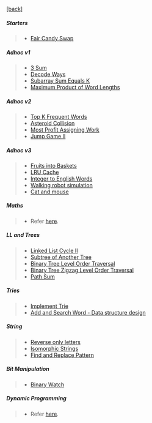 [[back]](https://github.com/anicksaha/leetcode/blob/master/index.md)

##### Starters
> - [Fair Candy Swap](https://leetcode.com/problems/fair-candy-swap/description/)

##### Adhoc v1
> - [3 Sum](https://leetcode.com/problems/3sum/)
> - [Decode Ways](https://leetcode.com/problems/decode-ways/description/)
> - [Subarray Sum Equals K](https://leetcode.com/problems/subarray-sum-equals-k/description/)
> - [Maximum Product of Word Lengths](https://leetcode.com/problems/maximum-product-of-word-lengths/description/)

##### Adhoc v2
> - [Top K Frequent Words](https://leetcode.com/problems/top-k-frequent-words/description/)
> - [Asteroid Collision](https://leetcode.com/problems/asteroid-collision/description/)
> - [Most Profit Assigning Work](https://leetcode.com/problems/most-profit-assigning-work/description/)
> - [Jump Game II](https://leetcode.com/problems/jump-game-ii/description/)

##### Adhoc v3
> - [Fruits into Baskets](https://leetcode.com/problems/fruit-into-baskets/)
> - [LRU Cache](https://leetcode.com/problems/lru-cache/description/)
> - [Integer to English Words](https://leetcode.com/problems/integer-to-english-words/description/)
> - [Walking robot simulation](https://leetcode.com/problems/walking-robot-simulation/description/)
> - [Cat and mouse](https://leetcode.com/problems/cat-and-mouse/description/) 

##### Maths
> - Refer [here](https://github.com/anicksaha/leetcode/blob/master/resources/_md-files/maths.md).

##### LL and Trees
> - [Linked List Cycle II](https://leetcode.com/problems/linked-list-cycle-ii/description/)
> - [Subtree of Another Tree](https://leetcode.com/problems/subtree-of-another-tree/description/)
> - [Binary Tree Level Order Traversal](https://leetcode.com/problems/binary-tree-level-order-traversal/description/)
> - [Binary Tree Zigzag Level Order Traversal](https://leetcode.com/problems/binary-tree-zigzag-level-order-traversal/description/)
> - [Path Sum](https://leetcode.com/problems/path-sum-ii/description/)

##### Tries
> - [Implement Trie](https://leetcode.com/problems/implement-trie-prefix-tree/description/)
> - [ Add and Search Word - Data structure design](https://leetcode.com/problems/add-and-search-word-data-structure-design/description/)
##### String 
> - [Reverse only letters](https://leetcode.com/problems/reverse-only-letters/description/)
> - [Isomorphic Strings](https://leetcode.com/problems/isomorphic-strings/description/)
> - [Find and Replace Pattern](https://leetcode.com/problems/find-and-replace-pattern/description/)

##### Bit Manipulation
> - [Binary Watch](https://leetcode.com/problems/binary-watch/description/)

##### Dynamic Programming
> - Refer [here](https://github.com/anicksaha/leetcode/blob/master/resources/_md-files/dp.md).
